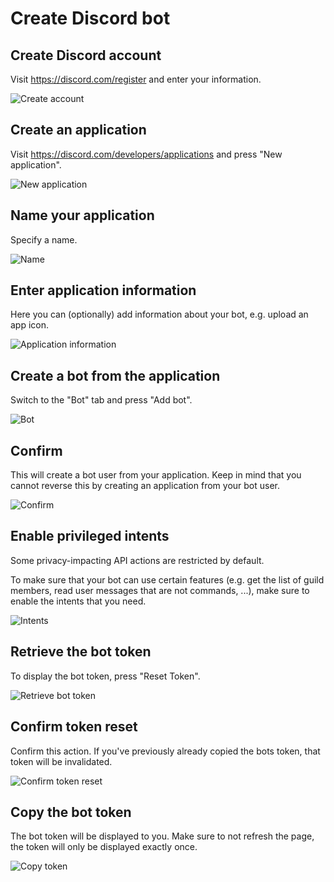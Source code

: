 # Create Discord bot

## Create Discord account

Visit https://discord.com/register and enter your information.

![Create account](https://i.postimg.cc/L6YD1vxr/discord1.png)

## Create an application

Visit https://discord.com/developers/applications and press "New application".

![New application](https://i.postimg.cc/9MTR28Cj/discord2.png)

## Name your application

Specify a name.

![Name](https://i.postimg.cc/8z0j6QCS/discord3.png)

## Enter application information

Here you can (optionally) add information about your bot, e.g. upload an app icon.

![Application information](https://i.postimg.cc/43RRMBLc/discord4.png)

## Create a bot from the application

Switch to the "Bot" tab and press "Add bot".

![Bot](https://i.postimg.cc/VvXb179C/discord5.png)

## Confirm

This will create a bot user from your application. Keep in mind that you cannot reverse this by creating an application
from your bot user.

![Confirm](https://i.postimg.cc/vB03dZzn/discord6.png)

## Enable privileged intents

Some privacy-impacting API actions are restricted by default.

To make sure that your bot can use certain features (e.g. get the list of guild members, read user messages that are not
commands, ...), make sure to enable
the intents that you need.

![Intents](https://i.postimg.cc/FKS0Zg11/discord7.png)

## Retrieve the bot token

To display the bot token, press "Reset Token".

![Retrieve bot token](https://i.postimg.cc/gj70QQTp/discord8.png)

## Confirm token reset

Confirm this action. If you've previously already copied the bots token, that token will be invalidated.

![Confirm token reset](https://i.postimg.cc/mZphP12n/discord9.png)

## Copy the bot token

The bot token will be displayed to you. Make sure to not refresh the page, the token will only be displayed exactly
once.

![Copy token](https://i.postimg.cc/vH1Tf84Z/discord10.png)